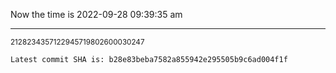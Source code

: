 Now the time is 2022-09-28 09:39:35 am

---

<small>2128234357122945719802600030247</small>

```txt
Latest commit SHA is: b28e83beba7582a855942e295505b9c6ad004f1f
```
